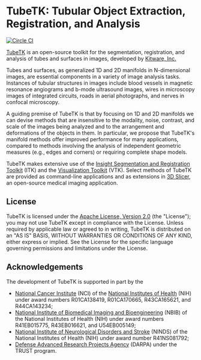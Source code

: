 TubeTK: Tubular Object Extraction, Registration, and Analysis
=============================================================

[![Circle CI](https://circleci.com/gh/KitwareMedical/TubeTK.svg?style=svg)](https://open.cdash.org/index.php?project=TubeTK)

[TubeTK](http://www.tubetk.org) is an open-source toolkit for the segmentation, registration, and analysis of tubes and surfaces in images, developed by [Kitware, Inc.](http://www.kitware.com)

Tubes and surfaces, as generalized 1D and 2D manifolds in N-dimensional images, are essential components in a variety of image analysis tasks. Instances of tubular structures in images include blood vessels in magnetic resonance angiograms and b-mode ultrasound images, wires in microscopy images of integrated circuits, roads in aerial photographs, and nerves in confocal microscopy.

A guiding premise of TubeTK is that by focusing on 1D and 2D manifolds we can devise methods that are insensitive to the modality, noise, contrast, and scale of the images being analyzed and to the arrangement and deformations of the objects in them. In particular, we propose that TubeTK's manifold methods offer improved performance for many applications, compared to methods involving the analysis of independent geometric measures (e.g., edges and corners) or requiring complete shape models.

TubeTK makes extensive use of the [Insight Segmentation and Registration Toolkit](http://www.itk.org) (ITK) and the [Visualization Toolkit](http://www.vtk.org) (VTK). Select methods of TubeTK are provided as command-line applications and as extensions in [3D Slicer](http://www.slicer.org), an open-source medical imaging application.

License
-------

TubeTK is licensed under the [Apache License, Version 2.0](http://www.apache.org/licenses/LICENSE-2.0) (the "License"); you may not use TubeTK except in compliance with the License. Unless required by applicable law or agreed to in writing, TubeTK is distributed on an "AS IS" BASIS, WITHOUT WARRANTIES OR CONDITIONS OF ANY KIND, either express or implied. See the License for the specific language governing permissions and limitations under the License.

Acknowledgements
----------------

The development of TubeTK is supported in part by the

* [National Cancer Institute](http://www.cancer.gov‎) (NCI) of the [National Institutes of Health](http://www.nih.gov) (NIH) under award numbers R01CA138419, R01CA170665, R43CA165621, and R44CA143234;
* [National Institute of Biomedical Imaging and Bioengineering](http://www.nibib.nih.gov) (NBIB) of the National Institutes of Health (NIH) under award numbers R41EB015775, R43EB016621, and U54EB005149;
* [National Institute of Neurological Disorders and Stroke](http://www.ninds.nih.gov) (NINDS) of the National Institutes of Health (NIH) under award number R41NS081792;
* [Defense Advanced Research Projects Agency](http://www.darpa.mil) (DARPA) under the TRUST program.
